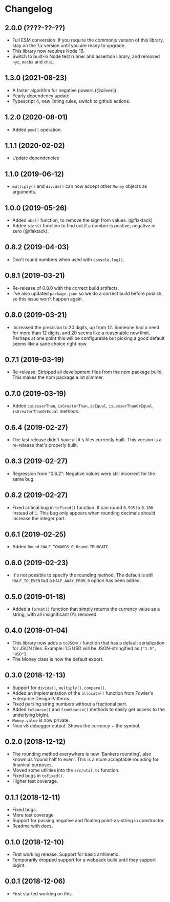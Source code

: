 Changelog
=========

2.0.0 (????-??-??)
------------------

* Full ESM conversion. If you require the commonjs version of this library,
  stay on the 1.x version until you are ready to upgrade.
* This library now requires Node 16.
* Switch to built-in Node test runner and assertion library, and removed `nyc`,
  `mocha` and `chai`.


1.3.0 (2021-08-23)
------------------

* A faster algorithm for negative powers (@oliverlj).
* Yearly dependency update
* Typescript 4, new linting rules, switch to github actions.


1.2.0 (2020-08-01)
------------------

* Added `pow()` operation.


1.1.1 (2020-02-02)
------------------

* Update dependencies


1.1.0 (2019-06-12)
------------------

* `multiply()` and `divide()` can now accept other `Money` objects as
  arguments.


1.0.0 (2019-05-26)
------------------

* Added `abs()` function, to remove the sign from values. (@flaktack)
* Added `sign()` function to find out if a number is postive, negative or zero
  (@flaktack).


0.8.2 (2019-04-03)
------------------

* Don't round numbers when used with `console.log()`.


0.8.1 (2019-03-21)
------------------

* Re-release of 0.8.0 with the correct build artifacts.
* I've also updated `package.json` so we do a correct build before publish, so
  this issue won't happen again.


0.8.0 (2019-03-21)
------------------

* Increased the precision to 20 digits, up from 12. Someone had a need for more
  than 12 digits, and 20 seems like a reasonable new limit. Perhaps at one
  point this will be configurable but picking a good default seems like a sane
  choice right now.


0.7.1 (2019-03-19)
------------------

* Re-release: Stripped all development files from the npm package build. This
  makes the npm package a lot slimmer.


0.7.0 (2019-03-19)
------------------

* Added `isLesserThan`, `isGreaterThan`, `isEqual`, `isLesserThanOrEqual`,
  `isGreaterThanOrEqual` methods.


0.6.4 (2019-02-27)
------------------

* The last release didn't have all it's files correctly built. This version is
  a re-release that's properly built.


0.6.3 (2019-02-27)
------------------

* Regression from "0.6.2": Negative values were still incorrect for the same
  bug.


0.6.2 (2019-02-27)
------------------

* Fixed critical bug in `toFixed()` function. It can round `0.995` to `0.100`
  instead of `1`. This bug only appears when rounding decimals should increase
  the integer part.


0.6.1 (2019-02-25)
------------------

* Added `Round.HALF_TOWARDS_0`, `Round.TRUNCATE`.


0.6.0 (2019-02-23)
------------------

* It's not possible to specify the rounding method. The default is still
  `HALF_TO_EVEN` but a `HALF_AWAY_FROM_0` option has been added.


0.5.0 (2019-01-18)
------------------

* Added a `format()` function that simply returns the currency value as a
  string, with all insignificant 0's removed.


0.4.0 (2019-01-04)
------------------

* This library now adds a `toJSON()` function that has a default serialization
  for JSON files. Example: 1.5 USD will be JSON-stringified as `["1.5",
  "USD"]`.
* The Money class is now the default export.


0.3.0 (2018-12-13)
------------------

* Support for `divide()`, `multiply()`, `compare()`.
* Added an implementation of the `allocate()` function from Fowler's Enterprise
  Design Patterns.
* Fixed parsing string numbers without a fractional part.
* Added `toSource()` and `fromSource()` methods to easily get access to the
  underlying bigint.
* `Money.value` is now private.
* Nice v8 debugger output. Shows the currency + the symbol.


0.2.0 (2018-12-12)
------------------

* The rounding method everywhere is now 'Bankers rounding', also known as
  'round half to even'. This is a more acceptable rounding for finanical
  purposes.
* Moved some utilities into the `src/util.ts` function.
* Fixed bugs in `toFixed()`.
* Higher test coverage.


0.1.1 (2018-12-11)
------------------

* Fixed bugs.
* More test coverage
* Support for passing negative and floating point-as-string in constructor.
* Readme with docs.


0.1.0 (2018-12-10)
------------------

* First working release. Support for basic arthimetic.
* Temporarily dropped support for a webpack build until they support bigint.


0.0.1 (2018-12-06)
------------------

* First started working on this.
